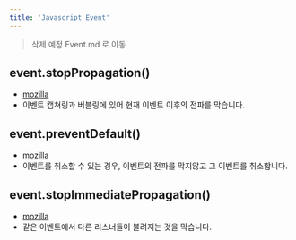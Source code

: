 ```yaml
---
title: 'Javascript Event'
---
```


> 삭제 예정 Event.md 로 이동

## event.stopPropagation()

-   [mozilla](https://developer.mozilla.org/ko/docs/Web/API/Event/stopPropagation)
-   이벤트 캡쳐링과 버블링에 있어 현재 이벤트 이후의 전파를 막습니다.

## event.preventDefault()

-   [mozilla](https://developer.mozilla.org/ko/docs/Web/API/Event/preventDefault)
-   이벤트를 취소할 수 있는 경우, 이벤트의 전파를 막지않고 그 이벤트를 취소합니다.

## event.stopImmediatePropagation()

-   [mozilla](https://developer.mozilla.org/ko/docs/Web/API/Event/stopImmediatePropagation)
-   같은 이벤트에서 다른 리스너들이 불려지는 것을 막습니다.
